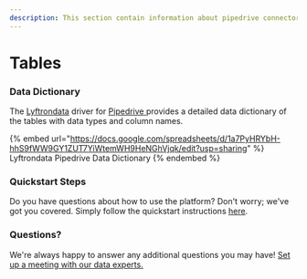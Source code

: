 ```yaml
---
description: This section contain information about pipedrive connector tables information
---
```


# Tables

### Data Dictionary

The [Lyftrondata](https://www.lyftrondata.com/) driver for [Pipedrive](https://www.lyftrondata.com/integration/pipedrive/)[ ](https://www.lyftrondata.com/integration/pipedrive/)provides a detailed data dictionary of the tables with data types and column names.

{% embed url="https://docs.google.com/spreadsheets/d/1a7PyHRYbH-hhS9fWW9GY1ZUT7YiWtemWH9HeNGhVjqk/edit?usp=sharing" %}
Lyftrondata Pipedrive Data Dictionary
{% endembed %}

### Quickstart Steps

Do you have questions about how to use the platform? Don't worry; we've got you covered. Simply follow the quickstart instructions [here](../../../../quickstart-steps.md).

### Questions? <a href="#questions" id="questions"></a>

We're always happy to answer any additional questions you may have! [Set up a meeting with our data experts.](https://www.lyftrondata.com/book-a-meeting/)


